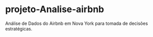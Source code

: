 # projeto-Analise-airbnb
Análise de Dados do Airbnb em Nova York para tomada de decisões estratégicas.

